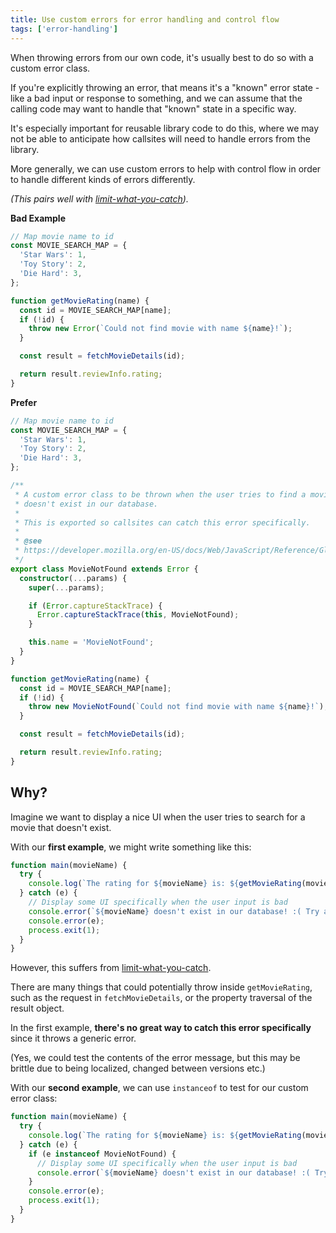 ```yaml
---
title: Use custom errors for error handling and control flow
tags: ['error-handling']
---
```


When throwing errors from our own code, it's usually best to do so with a custom
error class.

If you're explicitly throwing an error, that means it's a "known" error state -
like a bad input or response to something, and we can assume that the calling
code may want to handle that "known" state in a specific way.

It's especially important for reusable library code to do this, where we may not
be able to anticipate how callsites will need to handle errors from the library.

More generally, we can use custom errors to help with control flow in order to
handle different kinds of errors differently.

_(This pairs well with [limit-what-you-catch](../limit-what-you-catch/))._

**Bad Example**

```javascript
// Map movie name to id
const MOVIE_SEARCH_MAP = {
  'Star Wars': 1,
  'Toy Story': 2,
  'Die Hard': 3,
};

function getMovieRating(name) {
  const id = MOVIE_SEARCH_MAP[name];
  if (!id) {
    throw new Error(`Could not find movie with name ${name}!`);
  }

  const result = fetchMovieDetails(id);

  return result.reviewInfo.rating;
}
```

**Prefer**

```typescript
// Map movie name to id
const MOVIE_SEARCH_MAP = {
  'Star Wars': 1,
  'Toy Story': 2,
  'Die Hard': 3,
};

/**
 * A custom error class to be thrown when the user tries to find a movie that
 * doesn't exist in our database.
 *
 * This is exported so callsites can catch this error specifically.
 *
 * @see
 * https://developer.mozilla.org/en-US/docs/Web/JavaScript/Reference/Global_Objects/Error
 */
export class MovieNotFound extends Error {
  constructor(...params) {
    super(...params);

    if (Error.captureStackTrace) {
      Error.captureStackTrace(this, MovieNotFound);
    }

    this.name = 'MovieNotFound';
  }
}

function getMovieRating(name) {
  const id = MOVIE_SEARCH_MAP[name];
  if (!id) {
    throw new MovieNotFound(`Could not find movie with name ${name}!`);
  }

  const result = fetchMovieDetails(id);

  return result.reviewInfo.rating;
}
```

## Why?

Imagine we want to display a nice UI when the user tries to search for a movie
that doesn't exist.

With our **first example**, we might write something like this:

```js
function main(movieName) {
  try {
    console.log(`The rating for ${movieName} is: ${getMovieRating(movieName)}`);
  } catch (e) {
    // Display some UI specifically when the user input is bad
    console.error(`${movieName} doesn't exist in our database! :( Try again!`);
    console.error(e);
    process.exit(1);
  }
}
```

However, this suffers from [limit-what-you-catch](../limit-what-you-catch/).

There are many things that could potentially throw inside `getMovieRating`,
such as the request in `fetchMovieDetails`, or the property traversal of the
result object.

In the first example, **there's no great way to catch this error specifically**
since it throws a generic error.

(Yes, we could test the contents of the error message, but this may be brittle
due to being localized, changed between versions etc.)

With our **second example**, we can use `instanceof` to test for our custom error
class:

```js
function main(movieName) {
  try {
    console.log(`The rating for ${movieName} is: ${getMovieRating(movieName)}`);
  } catch (e) {
    if (e instanceof MovieNotFound) {
      // Display some UI specifically when the user input is bad
      console.error(`${movieName} doesn't exist in our database! :( Try again!`);
    }
    console.error(e);
    process.exit(1);
  }
}
```
